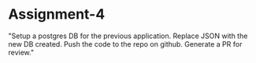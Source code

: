 # Assignment-4

"Setup a postgres DB for the previous application. Replace JSON with the new DB created. Push the code to the repo on github. Generate a PR for review."
